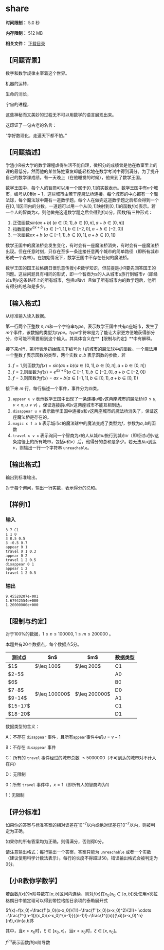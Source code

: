 # share

**时间限制：** 5.0 秒

**内存限制：** 512 MB

**相关文件：** [下载目录](/download.php?type=problem&id=)



## 【问题背景】

数字和数学规律主宰着这个世界。

机器的运转，

生命的消长，

宇宙的进程，

这些神秘而又美妙的过程无不可以用数学的语言展现出来。

这印证了一句古老的名言：

“学好数理化，走遍天下都不怕。”

## 【问题描述】
学渣小R被大学的数学课程虐得生活不能自理，微积分的成绩曾是他在教室里上的课的最低分。然而他的某位陈姓室友却能轻松地在数学考试中得到满分。为了提升自己的数学课成绩，有一天晚上（在他睡觉的时候），他来到了数学王国。

数学王国中，每个人的智商可以用一个属于$[0,1]$的实数表示。数学王国中有$n$个城市，编号从$0$到$n-1$，这些城市由若干座魔法桥连接。每个城市的中心都有一个魔法球，每个魔法球中藏有一道数学题。每个人在做完这道数学题之后都会得到一个在$[0,1]$区间内的分数。一道题可以用一个从$[0,1]$映射到$[0,1]$的函数$f(x)$表示。若一个人的智商为$x$，则他做完这道数学题之后会得到$f(x)$分。函数$f$有三种形式：

1. 正弦函数$sin(a x + b)\ (a \in [0,1], b \in [0,\pi],a+b\in[0,\pi])$
2. 指数函数$e^{ax+b}\ (a\in [-1,1], b\in [-2,0], a+b\in [-2,0])$
3. 一次函数$ax + b\ (a\in [-1,1],b\in[0,1],a+b\in [0,1])$ 

数学王国中的魔法桥会发生变化，有时会有一座魔法桥消失，有时会有一座魔法桥出现。但在任意时刻，只存在至多一条连接任意两个城市的简单路径（即所有城市形成一个森林）。在初始情况下，数学王国中不存在任何的魔法桥。

数学王国的国王拉格朗日很乐意传授小R数学知识，但前提是小R要先回答国王的问题。这些问题具有相同的形式，即一个智商为$x$的人从城市$u$旅行到城市$v$（即经过$u$到$v$这条路径上的所有城市，包括$u$和$v$）且做了所有城市内的数学题后，他所有得分的总和是多少。

## 【输入格式】

从标准输入读入数据。

第一行两个正整数 $n,m$和一个字符串$type$。表示数学王国中共有$n$座城市，发生了$m$个事件，该数据的类型为$type$。$type$字符串是为了能让大家更方便地获得部分分，你可能不需要用到这个输入。其具体含义在**【限制与约定】**中有解释。

接下来$n$行，第$i$行表示初始情况下编号为 $i$ 的城市的魔法球中的函数。一个魔法用一个整数 $f$ 表示函数的类型，两个实数 $a,b$ 表示函数的参数，若

1. $f=1$,则函数为$f(x)=sin(ax+b)(a \in [0,1], b \in [0,\pi],a+b\in[0,\pi])$
2. $f=2$,则函数为$f(x)=e^{ax+b}(a\in[-1,1],b\in[-2,0],a+b\in[-2,0])$
3. $f=3$,则函数为$f(x)=ax+b(a\in[-1,1],b\in[0,1],a+b\in[0,1])$

接下来 $m$ 行，每行描述一个事件，事件分为四类。

1. `appear u v` 表示数学王国中出现了一条连接$u$和$v$这两座城市的魔法桥$(0\le u,v < n, u\ne v)$ ，保证连接前$u$和$v$这两座城市不能互相到达。
2. `disappear u v` 表示数学王国中连接$u$和$v$这两座城市的魔法桥消失了，保证这座魔法桥是存在的。
3. `magic c f a b` 表示城市$c$的魔法球中的魔法变成了类型为$f$，参数为$a,b$的函数
4. `travel u v x` 表示询问一个智商为$x$的人从城市$u$旅行到城市$v$（即经过$u$到$v$这条路径上的所有城市，包括$u$和$v$）后，他得分的总和是多少。若无法从$u$到达$v$，则输出一行一个字符串 `unreachable`。

## 【输出格式】

输出到标准输出。

对于每个询问，输出一行实数，表示得分的总和。


## 【样例1】



### 输入

```
3 7 C1
1 1 0
3 0.5 0.5
3 -0.5 0.7
appear 0 1
travel 0 1 0.3
appear 0 2
travel 1 2 0.5
disappear 0 1
appear 1 2
travel 1 2 0.5

```



### 输出

```
9.45520207e-001
1.67942554e+000
1.20000000e+000

```




## 【限制与约定】
对于100%的数据，$1\le n\le 100000, 1\le m \le 200000$ 。

本题共有20个数据点，每个数据点5分。

 <table class="table table-bordered"><thead><tr><th
					rowspan="1">测试点</th><th
					rowspan="1">$n$</th><th
					rowspan="1">$m$</th><th
					rowspan="1">数据类型</th></tr></thead><tbody><tr><td
					rowspan="1">$1$</td><td
					rowspan="1">$\leq 100$</td><td
					rowspan="1">$\leq 200$</td><td
					rowspan="1">C1</td></tr><tr><td
					rowspan="1">$2-5$</td><td
					rowspan="6">$\leq 100000$</td><td
					rowspan="6">$\leq 200000$</td><td
					rowspan="1">A0</td></tr><tr><td
					rowspan="1">$6$</td><td
					rowspan="1">B0</td></tr><tr><td
					rowspan="1">$7-8$</td><td
					rowspan="1">D0</td></tr><tr><td
					rowspan="1">$9-14$</td><td
					rowspan="1">A1</td></tr><tr><td
					rowspan="1">$15-17$</td><td
					rowspan="1">C1</td></tr><tr><td
					rowspan="1">$18-20$</td><td
					rowspan="1">D1</td></tr></tbody></table> 

数据类型的含义：

A：不存在 `disappear` 事件，且所有`appear`事件中的$u=v-1$

B：不存在 `disappear` 事件

C：所有的 `travel` 事件经过的城市总数 $\le 5000000$（不可到达的城市对不计入在内）

D：无限制

0：所有 `travel` 事件中，$x=1$（即所有人的智商均为$1$）

1：无限制



## 【评分标准】

如果你的答案与标准答案的相对误差在$10^{-7}$以内或绝对误差在$10^{-7}$以内，则被判定为正确。

如果你的所有答案均为正确，则得满分，否则得0分。

请注意输出格式：每行输出一个答案，答案只能为 `unreachable` 或者一个实数（建议使用科学计数法表示）。每行的长度不得超过50。错误输出格式会被判定为0分。



## 【小R教你学数学】

若函数$f(x)$的$n$阶导数在$[a,b]$区间内连续，则对$f(x)$在$x_0(x_0\in[a,b])$处使用$n$次拉格朗日中值定理可以得到带拉格朗日余项的泰勒展开式

$f(x)=f(x_0)+\frac{f'(x_0)(x-x_0)}{1!}+\frac{f''(x_0)(x-x_0)^2}{2!}+ \cdots +\frac{f^{(n-1)}(x_0)(x-x_0)^{n-1}}{(n-1)!}+\frac{f^{(n)}(\xi)(x-x_0)^n}{n!},x\in[a,b]$

其中，当$x>x_0$时，$\xi\in[x_0,x]$。当$x<x_0$时，$\xi\in[x,x_0]$。

$f^{(n)}$表示函数$f$的$n$阶导数